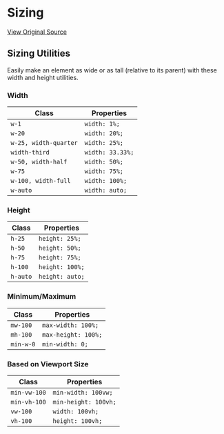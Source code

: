 # Sizing
[View Original Source](https://community.rockrms.com/styling/utilities/sizing)

Sizing Utilities
----------------

Easily make an element as wide or as tall (relative to its parent) with these width and height utilities.

### Width

| Class | Properties |
| --- | --- |
| `w-1` | `width: 1%;` |
| `w-20` | `width: 20%;` |
| `w-25, width-quarter` | `width: 25%;` |
| `width-third` | `width: 33.33%;` |
| `w-50, width-half` | `width: 50%;` |
| `w-75` | `width: 75%;` |
| `w-100, width-full` | `width: 100%;` |
| `w-auto` | `width: auto;` |

### Height

| Class | Properties |
| --- | --- |
| `h-25` | `height: 25%;` |
| `h-50` | `height: 50%;` |
| `h-75` | `height: 75%;` |
| `h-100` | `height: 100%;` |
| `h-auto` | `height: auto;` |

### Minimum/Maximum

| Class | Properties |
| --- | --- |
| `mw-100` | `max-width: 100%;` |
| `mh-100` | `max-height: 100%;` |
| `min-w-0` | `min-width: 0;` |

### Based on Viewport Size

| Class | Properties |
| --- | --- |
| `min-vw-100` | `min-width: 100vw;` |
| `min-vh-100` | `min-height: 100vh;` |
| `vw-100` | `width: 100vh;` |
| `vh-100` | `height: 100vh;` |